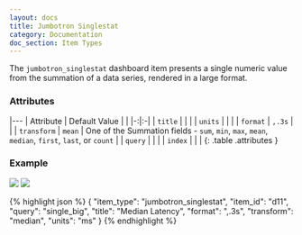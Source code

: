 ```yaml
---
layout: docs
title: Jumbotron Singlestat
category: Documentation
doc_section: Item Types
---
```


The `jumbotron_singlestat` dashboard item presents a single numeric value from
the summation of a data series, rendered in a large format.

### Attributes

|---
| Attribute | Default Value | |
|-:|:-|
| `title` | | |
| `units` | | |
| `format` | `,.3s` | |
| `transform` | `mean` | One of the Summation fields - `sum`, `min`, `max`, `mean`, `median`, `first`, `last`, or `count` |
| `query` | | |
| `index` | | |
{: .table .attributes }

### Example

![](plain.png)
![](well.png)

{% highlight json %}
{
  "item_type": "jumbotron_singlestat",
  "item_id": "d11",
  "query": "single_big",
  "title": "Median Latency",
  "format": ",.3s",
  "transform": "median",
  "units": "ms"
}
{% endhighlight %}
